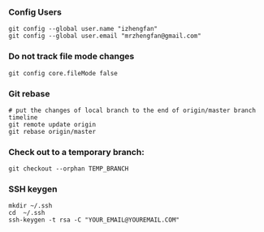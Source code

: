 ### Config Users

```
git config --global user.name "izhengfan"
git config --global user.email "mrzhengfan@gmail.com"
```

### Do not track file mode changes 

```
git config core.fileMode false
```

### Git rebase

```
# put the changes of local branch to the end of origin/master branch timeline
git remote update origin
git rebase origin/master
```
### Check out to a temporary branch:

```
git checkout --orphan TEMP_BRANCH
```

### SSH keygen
```
mkdir ~/.ssh 
cd  ~/.ssh 
ssh-keygen -t rsa -C "YOUR_EMAIL@YOUREMAIL.COM"
```
